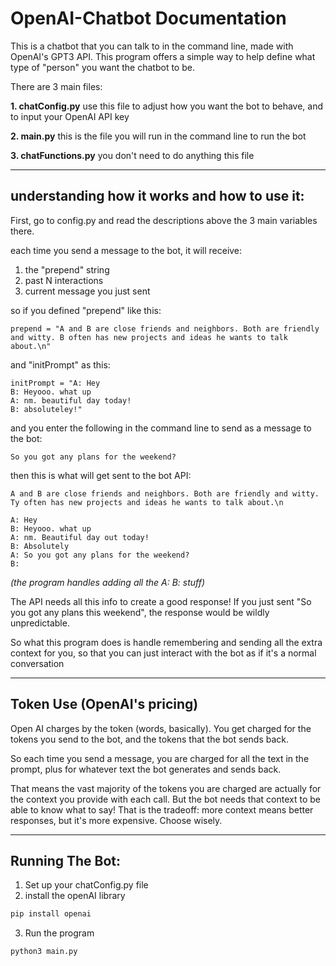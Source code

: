 
# OpenAI-Chatbot Documentation

This is a chatbot that you  can talk to in the command line, made with OpenAI's GPT3 API. This program offers a simple way to help define what type of "person" you want the chatbot to be.

There are 3 main files:

**1. chatConfig.py**
use this file to adjust how you want the bot to behave, and to input your OpenAI API key

**2. main.py**
this is the file you will run in the command line to run the bot

**3. chatFunctions.py**
you don't need to do anything this file

---

## understanding how it works and how to use it:

First, go to config.py and read the descriptions above the 3 main variables there.

each time you send a message to the bot, it will receive:
1. the "prepend" string
2. past N interactions
3. current message you just sent
 
so if you defined "prepend" like this:
```
prepend = "A and B are close friends and neighbors. Both are friendly and witty. B often has new projects and ideas he wants to talk about.\n"
```
and "initPrompt" as this:
```
initPrompt = "A: Hey
B: Heyooo. what up
A: nm. beautiful day today!
B: absoluteley!"
```
and you enter the following in the command line to send as a message to the bot:
```
So you got any plans for the weekend?
```
then this is what will get sent to the bot API:
```
A and B are close friends and neighbors. Both are friendly and witty. Ty often has new projects and ideas he wants to talk about.\n

A: Hey
B: Heyooo. what up
A: nm. Beautiful day out today!
B: Absolutely
A: So you got any plans for the weekend? 
B: 
```
*(the program handles adding all the A: B: stuff)*

The API needs all this info to create a good response! If you just sent "So you got any plans this weekend", the response would be wildly unpredictable. 

So what this program does is handle remembering and sending all the extra context for you, so that you can just interact with the bot as if it's a normal conversation

---
## Token Use (OpenAI's pricing)

Open AI  charges by the token (words, basically). You get charged for the tokens you send to the bot, and the tokens that the bot sends back.

So each time you send a message, you are charged for all the text in the prompt, plus for whatever text the bot generates and sends back.

That means the vast majority of the tokens you are charged are actually for the context you provide with each call. But the bot needs that context to be able to know what to say! That is the tradeoff: more context means better responses, but it's more expensive. Choose wisely.

---
## Running The Bot:

1. Set up your chatConfig.py file
2. install the openAI library
```bash
pip install openai
```
3. Run the program
```bash
python3 main.py
```